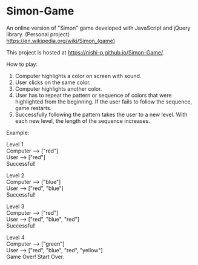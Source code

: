 # Simon-Game
An online version of "Simon" game developed with JavaScript and jQuery library. (Personal project)  
https://en.wikipedia.org/wiki/Simon_(game)

This project is hosted at https://nishi-p.github.io/Simon-Game/.

How to play:  
1. Computer highlights a color on screen with sound.  
2. User clicks on the same color.  
3. Computer highlights another color.  
4. User has to repeat the pattern or sequence of colors that were highlighted from the beginning. If the user fails to follow the sequence, game restarts.  
5. Successfully following the pattern takes the user to a new level. With each new level, the length of the sequence increases.  

Example:

Level 1  
Computer --> ["red"]  
User --> ["red"]  
Successful!  

Level 2  
Computer --> ["blue"]  
User --> ["red", "blue"]  
Successful!  

Level 3  
Computer --> ["red"]  
User --> ["red", "blue", "red"]  
Successful!  

Level 4  
Computer --> ["green"]  
User --> ["red", "blue", "red", "yellow"]  
Game Over! Start Over.

